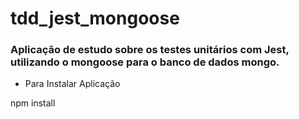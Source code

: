 # tdd_jest_mongoose

<h3>Aplicação de estudo sobre os testes unitários com Jest, utilizando o mongoose para o banco de dados mongo.</h3>

<ul>

<li>Para Instalar  Aplicação</li>
</ul>

npm install

